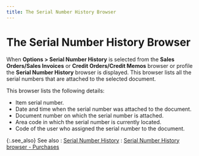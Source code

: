 ```yaml
---
title: The Serial Number History Browser
---
```


# The Serial Number History Browser


When **Options &gt; Serial Number History** is selected from the **Sales Orders/Sales 
 Invoices** or **Credit Orders/Credit 
 Memos** browser or profile the **Serial 
 Number History** browser is displayed. This browser lists all the  serial numbers that are attached to the selected document.


This browser lists the following details:

- Item serial  number.
- Date and time  when the serial number was attached to the document.
- Document number  on which the serial number is attached.
- Area code in  which the serial number is currently located.
- Code of the  user who assigned the serial number to the document.



{:.see_also}
See also
: [Serial Number  History]({{site.sp_baseurl}}/sales-docs/sales-orders/so-proc/cmt-items/enter-cmt-qty/serial_number_history.html)
: [Serial  Number History browser - Purchases]({{site.pp_chm}}/purc-proc/pos/po-processes/cmt-items-po/enter-cmt-qty/serial-number-history-browser/serial_number_history_browser_pur_con.html)

